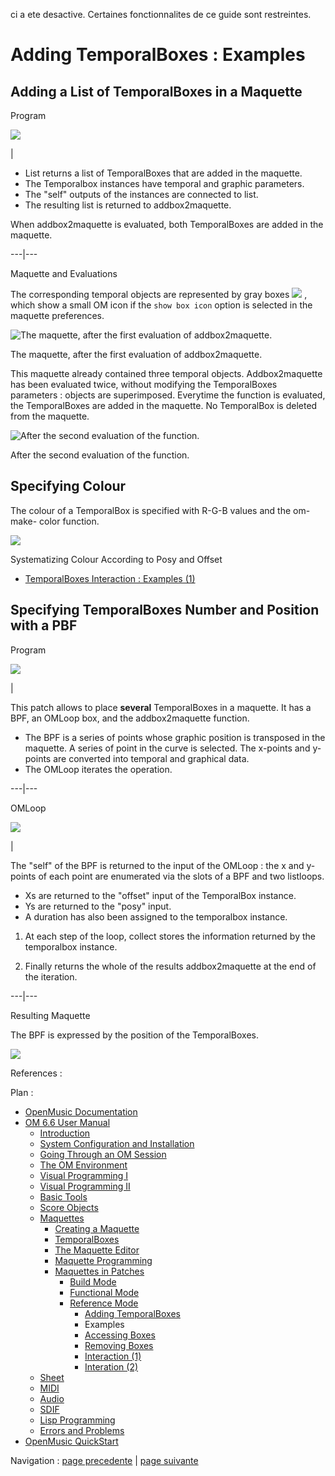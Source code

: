 ci a ete desactive. Certaines fonctionnalites de ce guide sont restreintes.

# Adding TemporalBoxes : Examples

## Adding a List of TemporalBoxes in a Maquette

Program

![](../res/addingbox.png)

|

  * List returns a list of TemporalBoxes that are added in the maquette. 
  * The Temporalbox instances have temporal and graphic parameters. 
  * The "self" outputs of the instances are connected to list. 
  * The resulting list is returned to addbox2maquette. 

When addbox2maquette is evaluated, both TemporalBoxes are added in the
maquette.  
  
---|---  
  
Maquette and Evaluations

The corresponding temporal objects are represented by gray boxes
![](../res/boxadded_icon.png) , which show a small OM icon if the `show box
icon` option is selected in the maquette preferences.

![The maquette, after the first evaluation of
addbox2maquette.](../res/addedboxxes.png)

The maquette, after the first evaluation of addbox2maquette.

This maquette already contained three temporal objects. Addbox2maquette has
been evaluated twice, without modifying the TemporalBoxes parameters : objects
are superimposed. Everytime the function is evaluated, the TemporalBoxes are
added in the maquette. No TemporalBox is deleted from the maquette.

![After the second evaluation of the function.](../res/addedboxxes1.png)

After the second evaluation of the function.

## Specifying Colour

The colour of a TemporalBox is specified with R-G-B values and the om-make-
color function.

![](../res/changecolour_2.png)

Systematizing Colour According to Posy and Offset

  * [TemporalBoxes Interaction : Examples (1)](REF5)

## Specifying TemporalBoxes Number and Position with a PBF

Program

![](../res/A2.png)

|

This patch allows to place  **several** TemporalBoxes in a maquette. It has a
BPF, an OMLoop box, and the addbox2maquette function.

  * The BPF is a series of points whose graphic position is transposed in the maquette. A series of point in the curve is selected. The x-points and y-points are converted into temporal and graphical data.
  * The OMLoop iterates the operation. 

  
  
---|---  
  
OMLoop

![](../res/A4.png)

|

The "self" of the BPF is returned to the input of the OMLoop : the x and
y-points of each point are enumerated via the slots of a BPF and two
listloops.

  * Xs are returned to the "offset" input of the TemporalBox instance. 
  * Ys are returned to the "posy" input.
  * A duration has also been assigned to the temporalbox instance.

  1. At each step of the loop, collect stores the information returned by the temporalbox instance. 

  2. Finally returns the whole of the results addbox2maquette at the end of the iteration. 

  
  
---|---  
  
Resulting Maquette

The BPF is expressed by the position of the TemporalBoxes.

![](../res/resultBPF.png)

References :

Plan :

  * [OpenMusic Documentation](OM-Documentation)
  * [OM 6.6 User Manual](OM-User-Manual)
    * [Introduction](00-Sommaire)
    * [System Configuration and Installation](Installation)
    * [Going Through an OM Session](Goingthrough)
    * [The OM Environment](Environment)
    * [Visual Programming I](BasicVisualProgramming)
    * [Visual Programming II](AdvancedVisualProgramming)
    * [Basic Tools](BasicObjects)
    * [Score Objects](ScoreObjects)
    * [Maquettes](Maquettes)
      * [Creating a Maquette](Maquette)
      * [TemporalBoxes](TemporalBoxes)
      * [The Maquette Editor](Editor)
      * [Maquette Programming](Programming%20Maquette)
      * [Maquettes in Patches](Maquettes%20in%20Patches)
        * [Build Mode](Build)
        * [Functional Mode](Maquettes%20in%20Patches1)
        * [Reference Mode](Maquettes%20in%20Patches2)
          * [Adding TemporalBoxes](addprocedure)
          * Examples
          * [Accessing Boxes](REF3)
          * [Removing Boxes](REF4)
          * [Interaction (1)](REF5)
          * [Interation (2)](Intercation2)
    * [Sheet](Sheet)
    * [MIDI](MIDI)
    * [Audio](Audio)
    * [SDIF](SDIF)
    * [Lisp Programming](Lisp)
    * [Errors and Problems](errors)
  * [OpenMusic QuickStart](QuickStart-Chapters)

Navigation : [page precedente](addprocedure "page précédente\(Adding
TemporalBoxes\)") | [page suivante](REF3 "page suivante\(Accessing
Boxes\)")


